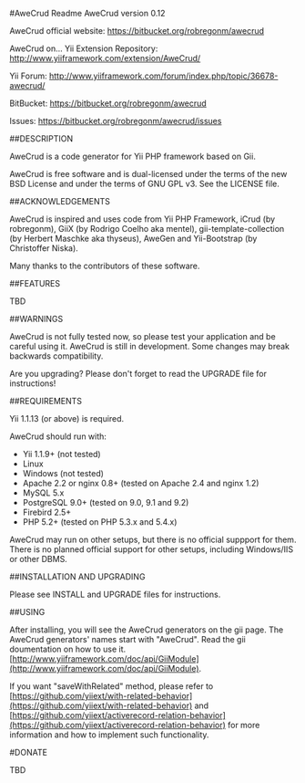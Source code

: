 #AweCrud Readme
AweCrud version 0.12

AweCrud official website:
https://bitbucket.org/robregonm/awecrud

AweCrud on...
Yii Extension Repository:
http://www.yiiframework.com/extension/AweCrud/

Yii Forum:
http://www.yiiframework.com/forum/index.php/topic/36678-awecrud/

BitBucket:
https://bitbucket.org/robregonm/awecrud

Issues:
https://bitbucket.org/robregonm/awecrud/issues

##DESCRIPTION

AweCrud is a code generator for Yii PHP framework based on Gii.

AweCrud is free software and is dual-licensed under the terms of the new BSD License and under the terms of GNU GPL v3. See the LICENSE file.

##ACKNOWLEDGEMENTS

AweCrud is inspired and uses code from Yii PHP Framework, iCrud (by robregonm), GiiX (by Rodrigo Coelho aka mentel),
gii-template-collection (by Herbert Maschke aka thyseus), AweGen and Yii-Bootstrap (by Christoffer Niska).

Many thanks to the contributors of these software.

##FEATURES

TBD

##WARNINGS

AweCrud is not fully tested now, so please test your application and be careful using it.
AweCrud is still in development. Some changes may break backwards compatibility.

Are you upgrading? Please don't forget to read the UPGRADE file for instructions!

##REQUIREMENTS

Yii 1.1.13 (or above) is required.

AweCrud should run with:

* Yii 1.1.9+ (not tested)
* Linux
* Windows (not tested)
* Apache 2.2 or nginx 0.8+ (tested on Apache 2.4 and nginx 1.2)
* MySQL 5.x
* PostgreSQL 9.0+ (tested on 9.0, 9.1 and 9.2)
* Firebird 2.5+
* PHP 5.2+ (tested on PHP 5.3.x and 5.4.x)

AweCrud may run on other setups, but there is no official suppport for them.
There is no planned official support for other setups, including Windows/IIS or other DBMS.

##INSTALLATION AND UPGRADING

Please see INSTALL and UPGRADE files for instructions.

##USING

After installing, you will see the AweCrud generators on the gii page.
The AweCrud generators' names start with "AweCrud".
Read the gii doumentation on how to use it.
[http://www.yiiframework.com/doc/api/GiiModule](http://www.yiiframework.com/doc/api/GiiModule).

If you want "saveWithRelated" method, please refer to [https://github.com/yiiext/with-related-behavior](https://github.com/yiiext/with-related-behavior) and
[https://github.com/yiiext/activerecord-relation-behavior](https://github.com/yiiext/activerecord-relation-behavior) for more information and how to implement such functionality.

#DONATE

TBD
